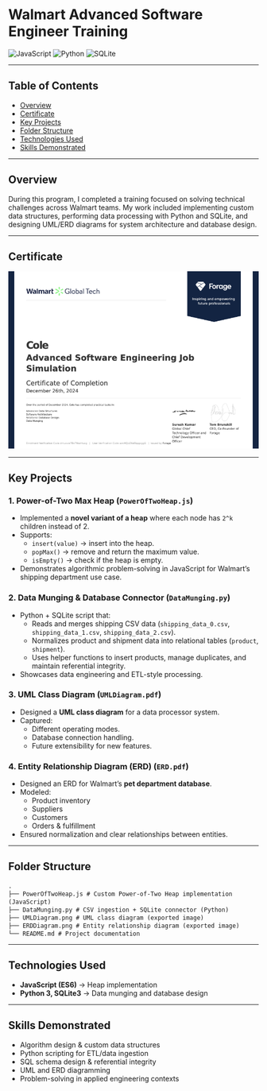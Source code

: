 # Walmart Advanced Software Engineer Training
![JavaScript](https://img.shields.io/badge/JavaScript-yellow)
![Python](https://img.shields.io/badge/Python-blue)
![SQLite](https://img.shields.io/badge/SQLite-skyblue)

---

## Table of Contents

- [Overview](#Overview)
- [Certificate](#Certificate)
- [Key Projects](#Key-Projects)
- [Folder Structure](#Folder-Structure)
- [Technologies Used](#Technologies-Used)
- [Skills Demonstrated](#Skills-Demonstrated)

---

## Overview
During this program, I completed a training focused on solving technical challenges across Walmart teams. My work included implementing custom data structures, performing data processing with Python and SQLite, and designing UML/ERD diagrams for system architecture and database design.

---

## Certificate

![Walmart Advanced Software Engineering Certificate](Walmart_SWE_Certificate.png)

---

## Key Projects

### 1. Power-of-Two Max Heap (`PowerOfTwoHeap.js`)
- Implemented a **novel variant of a heap** where each node has `2^k` children instead of 2.
- Supports:
  - `insert(value)` → insert into the heap.
  - `popMax()` → remove and return the maximum value.
  - `isEmpty()` → check if the heap is empty.
- Demonstrates algorithmic problem-solving in JavaScript for Walmart’s shipping department use case.

### 2. Data Munging & Database Connector (`DataMunging.py`)
- Python + SQLite script that:
  - Reads and merges shipping CSV data (`shipping_data_0.csv`, `shipping_data_1.csv`, `shipping_data_2.csv`).
  - Normalizes product and shipment data into relational tables (`product`, `shipment`).
  - Uses helper functions to insert products, manage duplicates, and maintain referential integrity.
- Showcases data engineering and ETL-style processing.

### 3. UML Class Diagram (`UMLDiagram.pdf`)
- Designed a **UML class diagram** for a data processor system.
- Captured:
  - Different operating modes.
  - Database connection handling.
  - Future extensibility for new features.

### 4. Entity Relationship Diagram (ERD) (`ERD.pdf`)
- Designed an ERD for Walmart’s **pet department database**.
- Modeled:
  - Product inventory
  - Suppliers
  - Customers
  - Orders & fulfillment
- Ensured normalization and clear relationships between entities.

---

## Folder Structure
```plaintext
.
├── PowerOfTwoHeap.js # Custom Power-of-Two Heap implementation (JavaScript)
├── DataMunging.py # CSV ingestion + SQLite connector (Python)
├── UMLDiagram.png # UML class diagram (exported image)
├── ERDDiagram.png # Entity relationship diagram (exported image)
└── README.md # Project documentation
```
---

## Technologies Used
- **JavaScript (ES6)** → Heap implementation
- **Python 3, SQLite3** → Data munging and database design

---

## Skills Demonstrated
- Algorithm design & custom data structures
- Python scripting for ETL/data ingestion
- SQL schema design & referential integrity
- UML and ERD diagramming
- Problem-solving in applied engineering contexts
